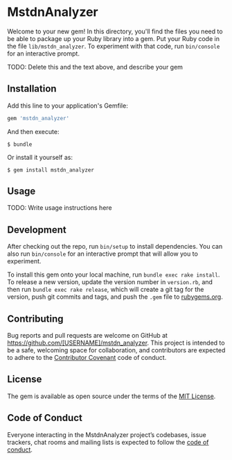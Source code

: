 # MstdnAnalyzer

Welcome to your new gem! In this directory, you'll find the files you need to be able to package up your Ruby library into a gem. Put your Ruby code in the file `lib/mstdn_analyzer`. To experiment with that code, run `bin/console` for an interactive prompt.

TODO: Delete this and the text above, and describe your gem

## Installation

Add this line to your application's Gemfile:

```ruby
gem 'mstdn_analyzer'
```

And then execute:

    $ bundle

Or install it yourself as:

    $ gem install mstdn_analyzer

## Usage

TODO: Write usage instructions here

## Development

After checking out the repo, run `bin/setup` to install dependencies. You can also run `bin/console` for an interactive prompt that will allow you to experiment.

To install this gem onto your local machine, run `bundle exec rake install`. To release a new version, update the version number in `version.rb`, and then run `bundle exec rake release`, which will create a git tag for the version, push git commits and tags, and push the `.gem` file to [rubygems.org](https://rubygems.org).

## Contributing

Bug reports and pull requests are welcome on GitHub at https://github.com/[USERNAME]/mstdn_analyzer. This project is intended to be a safe, welcoming space for collaboration, and contributors are expected to adhere to the [Contributor Covenant](http://contributor-covenant.org) code of conduct.

## License

The gem is available as open source under the terms of the [MIT License](https://opensource.org/licenses/MIT).

## Code of Conduct

Everyone interacting in the MstdnAnalyzer project’s codebases, issue trackers, chat rooms and mailing lists is expected to follow the [code of conduct](https://github.com/[USERNAME]/mstdn_analyzer/blob/master/CODE_OF_CONDUCT.md).
